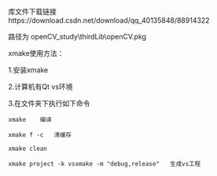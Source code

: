 库文件下载链接https://download.csdn.net/download/qq_40135848/88914322

路径为  openCV_study\thirdLib\openCV.pkg

xmake使用方法：

1.安装xmake

2.计算机有Qt vs环境

3.在文件夹下执行如下命令

~~~
xmake    编译

xmake f -c   清缓存

xmake clean  

xmake project -k vsxmake -m "debug,release"   生成vs工程
~~~